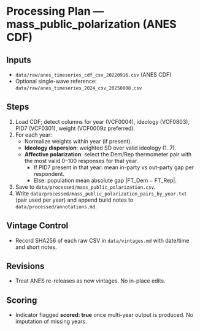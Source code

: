 # Processing Plan — mass_public_polarization (ANES CDF)

## Inputs
- `data/raw/anes_timeseries_cdf_csv_20220916.csv` (ANES CDF)
- Optional single-wave reference: `data/raw/anes_timeseries_2024_csv_20250808.csv`

## Steps
1. Load CDF; detect columns for year (VCF0004), ideology (VCF0803), PID7 (VCF0301), weight (VCF0009z preferred).
2. For each year:
   - Normalize weights within year (if present).
   - **Ideology dispersion**: weighted SD over valid ideology (1..7).
   - **Affective polarization**: select the Dem/Rep thermometer pair with the most valid 0–100 responses for that year.  
     - If PID7 present in that year: mean in-party vs out-party gap per respondent.  
     - Else: population mean absolute gap |FT_Dem − FT_Rep|.
3. Save to `data/processed/mass_public_polarization.csv`.  
4. Write `data/processed/mass_public_polarization_pairs_by_year.txt` (pair used per year) and append build notes to `data/processed/annotations.md`.

## Vintage Control
- Record SHA256 of each raw CSV in `data/vintages.md` with date/time and short notes.

## Revisions
- Treat ANES re-releases as new vintages. No in-place edits.

## Scoring
- Indicator flagged **scored: true** once multi-year output is produced. No imputation of missing years.
